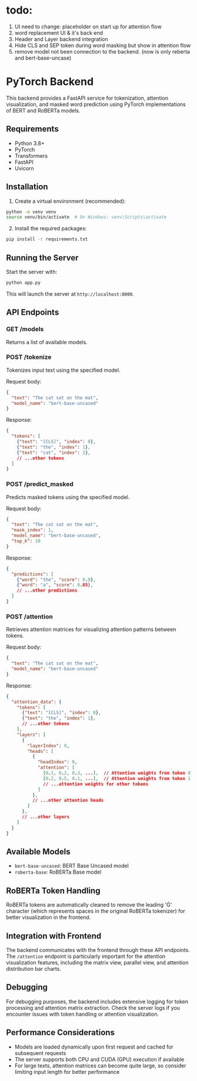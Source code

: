 # todo:
 1. UI need to change: placeholder on start up for attention flow
 2. word replacement  UI & it's back end
 3. Header and Layer backend integration
 4. Hide CLS and SEP token during word masking but show in attention flow 
 5. remove model not been connection to the backend. (now is only reberta and bert-base-uncase)


# PyTorch Backend

This backend provides a FastAPI service for tokenization, attention visualization, and masked word prediction using PyTorch implementations of BERT and RoBERTa models.

## Requirements

- Python 3.8+
- PyTorch
- Transformers
- FastAPI
- Uvicorn

## Installation

1. Create a virtual environment (recommended):
```bash
python -m venv venv
source venv/bin/activate  # On Windows: venv\Scripts\activate
```

2. Install the required packages:
```bash
pip install -r requirements.txt
```

## Running the Server

Start the server with:
```bash
python app.py
```

This will launch the server at `http://localhost:8000`.

## API Endpoints

### GET /models
Returns a list of available models.

### POST /tokenize
Tokenizes input text using the specified model.

Request body:
```json
{
  "text": "The cat sat on the mat",
  "model_name": "bert-base-uncased"
}
```

Response:
```json
{
  "tokens": [
    {"text": "[CLS]", "index": 0},
    {"text": "the", "index": 1},
    {"text": "cat", "index": 2},
    // ...other tokens
  ]
}
```

### POST /predict_masked
Predicts masked tokens using the specified model.

Request body:
```json
{
  "text": "The cat sat on the mat",
  "mask_index": 1,
  "model_name": "bert-base-uncased",
  "top_k": 10
}
```

Response:
```json
{
  "predictions": [
    {"word": "the", "score": 0.9},
    {"word": "a", "score": 0.05},
    // ...other predictions
  ]
}
```

### POST /attention
Retrieves attention matrices for visualizing attention patterns between tokens.

Request body:
```json
{
  "text": "The cat sat on the mat",
  "model_name": "bert-base-uncased"
}
```

Response:
```json
{
  "attention_data": {
    "tokens": [
      {"text": "[CLS]", "index": 0},
      {"text": "the", "index": 1},
      // ...other tokens
    ],
    "layers": [
      {
        "layerIndex": 0,
        "heads": [
          {
            "headIndex": 0,
            "attention": [
              [0.1, 0.2, 0.3, ...],  // Attention weights from token 0 to all tokens
              [0.2, 0.5, 0.1, ...],  // Attention weights from token 1 to all tokens
              // ...attention weights for other tokens
            ]
          },
          // ...other attention heads
        ]
      },
      // ...other layers
    ]
  }
}
```

## Available Models

- `bert-base-uncased`: BERT Base Uncased model
- `roberta-base`: RoBERTa Base model

## RoBERTa Token Handling

RoBERTa tokens are automatically cleaned to remove the leading 'Ġ' character (which represents spaces in the original RoBERTa tokenizer) for better visualization in the frontend.

## Integration with Frontend

The backend communicates with the frontend through these API endpoints. The `/attention` endpoint is particularly important for the attention visualization features, including the matrix view, parallel view, and attention distribution bar charts.

## Debugging

For debugging purposes, the backend includes extensive logging for token processing and attention matrix extraction. Check the server logs if you encounter issues with token handling or attention visualization.

## Performance Considerations

- Models are loaded dynamically upon first request and cached for subsequent requests
- The server supports both CPU and CUDA (GPU) execution if available
- For large texts, attention matrices can become quite large, so consider limiting input length for better performance 

